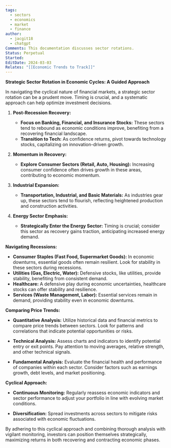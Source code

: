 ```yaml
---
tags:
  - sectors
  - economics
  - market
  - finance
author:
  - jacgit18
  - chatgpt
Comments: This documentation discusses sector rotations.
Status: Perpetual
Started: 
EditDate: 2024-03-03
Relates: "[[Economic Trends to Track]]"
---
```

**Strategic Sector Rotation in Economic Cycles: A Guided Approach**

In navigating the cyclical nature of financial markets, a strategic sector rotation can be a prudent move. Timing is crucial, and a systematic approach can help optimize investment decisions.

1. **Post-Recession Recovery:**
   - **Focus on Banking, Financial, and Insurance Stocks:** These sectors tend to rebound as economic conditions improve, benefiting from a recovering financial landscape.
   - **Transition to Tech:** As confidence returns, pivot towards technology stocks, capitalizing on innovation-driven growth.

2. **Momentum in Recovery:**
   - **Explore Consumer Sectors (Retail, Auto, Housing):** Increasing consumer confidence often drives growth in these areas, contributing to economic momentum.

3. **Industrial Expansion:**
   - **Transportation, Industrial, and Basic Materials:** As industries gear up, these sectors tend to flourish, reflecting heightened production and construction activities.

4. **Energy Sector Emphasis:**
   - **Strategically Enter the Energy Sector:** Timing is crucial; consider this sector as recovery gains traction, anticipating increased energy demand.

**Navigating Recessions:**
   
   - **Consumer Staples (Fast Food, Supermarket Goods):** In economic downturns, essential goods often remain resilient. Look for stability in these sectors during recessions.
   - **Utilities (Gas, Electric, Water):** Defensive stocks, like utilities, provide stability, benefiting from consistent demand.
   - **Healthcare:** A defensive play during economic uncertainties, healthcare stocks can offer stability and resilience.
   - **Services (Waste Management, Labor):** Essential services remain in demand, providing stability even in economic downturns.

**Comparing Price Trends:**

   - **Quantitative Analysis:** Utilize historical data and financial metrics to compare price trends between sectors. Look for patterns and correlations that indicate potential opportunities or risks.

   - **Technical Analysis:** Assess charts and indicators to identify potential entry or exit points. Pay attention to moving averages, relative strength, and other technical signals.

   - **Fundamental Analysis:** Evaluate the financial health and performance of companies within each sector. Consider factors such as earnings growth, debt levels, and market positioning.

**Cyclical Approach:**

   - **Continuous Monitoring:** Regularly reassess economic indicators and sector performance to adjust your portfolio in line with evolving market conditions.
   
   - **Diversification:** Spread investments across sectors to mitigate risks associated with economic fluctuations.

By adhering to this cyclical approach and combining thorough analysis with vigilant monitoring, investors can position themselves strategically, maximizing returns in both recovering and contracting economic phases.